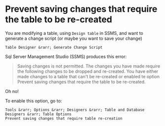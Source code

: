 # Prevent saving changes that require the table to be re-created

You are modifying a table, using `Design table` in SSMS, and want to generate a change script (or maybe you want to save your change)


```plaintext
Table Designer &rarr; Generate Change Script
```

Sql Server Management Studio (SSMS) produces this error:


> Saving changes is not permitted. The changes you have made require the following changes to be dropped and re-created. You have either made changes to a table that can't be re-created or enabled te option Prevent saving changes that require the table to be re-created.


Oh no!

To enable this option, go to:


```plaintext
Tools &rarr; Options &rarr; Designers &rarr; Table and Database Designers &rarr; Table Options
Prevent saving changes that require table re-creation
```